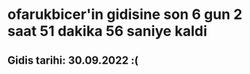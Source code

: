 # ofarukbicer'in gidisine son 6 gun 2 saat 51 dakika 56 saniye kaldi

## Gidis tarihi: 30.09.2022 :(